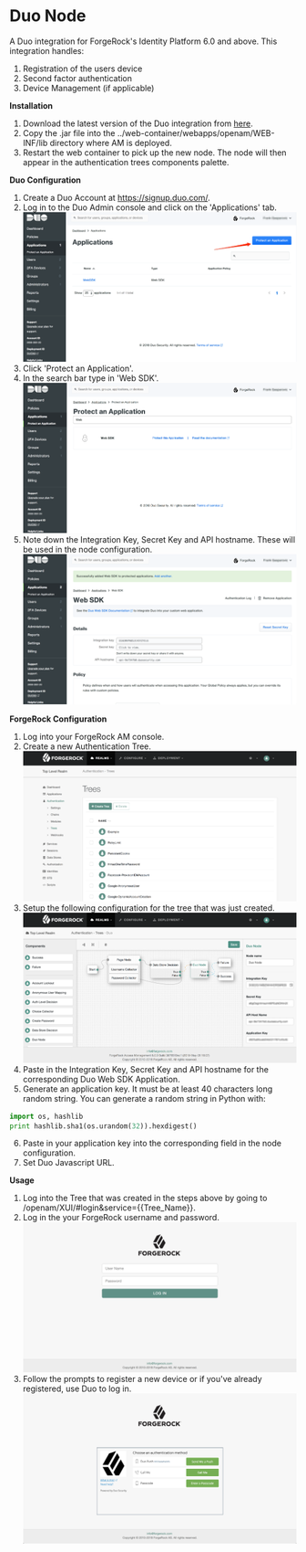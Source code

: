 <!--
 * The contents of this file are subject to the terms of the Common Development and
 * Distribution License (the License). You may not use this file except in compliance with the
 * License.
 *
 * You can obtain a copy of the License at legal/CDDLv1.0.txt. See the License for the
 * specific language governing permission and limitations under the License.
 *
 * When distributing Covered Software, include this CDDL Header Notice in each file and include
 * the License file at legal/CDDLv1.0.txt. If applicable, add the following below the CDDL
 * Header, with the fields enclosed by brackets [] replaced by your own identifying
 * information: "Portions copyright [year] [name of copyright owner]".
 *
 * Copyright ${data.get('yyyy')} ForgeRock AS.
-->
# Duo Node

A Duo integration for ForgeRock's Identity Platform 6.0 and above. This integration handles:
1. Registration of the users device
2. Second factor authentication
3. Device Management (if applicable) 

**Installation**

1. Download the latest version of the Duo integration from [here](https://github.com/ForgeRock/duo-auth-node/releases/latest).
2. Copy the .jar file into the ../web-container/webapps/openam/WEB-INF/lib directory where AM is deployed.
3. Restart the web container to pick up the new node.  The node will then appear in the authentication trees components palette.


**Duo Configuration**
1. Create a Duo Account at https://signup.duo.com/.
2. Log in to the Duo Admin console and click on the 'Applications' tab.
![alt text](https://raw.githubusercontent.com/ForgeRock/duo-auth-node/master/images/Duo1.png "Duo Configuration 1")
3. Click 'Protect an Application'.
4. In the search bar type in 'Web SDK'.
![alt text](https://raw.githubusercontent.com/ForgeRock/duo-auth-node/master/images/Duo2.png "Duo Configuration 2")
5. Note down the Integration Key, Secret Key and API hostname. These will be used in the node configuration.
![alt text](https://github.com/ForgeRock/duo-auth-node/blob/master/images/Duo3.png?raw=true "Duo Configuration 3")

**ForgeRock Configuration**
1. Log into your ForgeRock AM console.
2. Create a new Authentication Tree.
![alt text](https://github.com/ForgeRock/duo-auth-node/blob/master/images/ForgeRock1.png?raw=true "ForgeRock Configuration 1")
3. Setup the following configuration for the tree that was just created.
![alt text](https://github.com/ForgeRock/duo-auth-node/blob/master/images/ForgeRock2.png?raw=true "ForgeRock Configuration 2")
4. Paste in the Integration Key, Secret Key and API hostname for the corresponding Duo Web SDK Application.
5. Generate an application key. It must be at least 40 characters long random string. You can generate a random string in Python with:
```python
import os, hashlib
print hashlib.sha1(os.urandom(32)).hexdigest()
```
6. Paste in your application key into the corresponding field in the node configuration.
7. Set Duo Javascript URL.


**Usage**
1. Log into the Tree that was created in the steps above by going to /openam/XUI/#login&service={{Tree_Name}}.
2. Log in the your ForgeRock username and password.
![alt text](https://github.com/ForgeRock/duo-auth-node/blob/master/images/Access1.png?raw=true "Access 1")
3. Follow the prompts to register a new device or if you've already registered, use Duo to log in.
![alt text](https://github.com/ForgeRock/duo-auth-node/blob/master/images/Access2.png?raw=true "Access 2")

